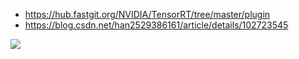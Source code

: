 - https://hub.fastgit.org/NVIDIA/TensorRT/tree/master/plugin
- https://blog.csdn.net/han2529386161/article/details/102723545


![](https://img-blog.csdnimg.cn/20191024152158593.png?x-oss-process=image/watermark,type_ZmFuZ3poZW5naGVpdGk,shadow_10,text_aHR0cHM6Ly9ibG9nLmNzZG4ubmV0L2hhbjI1MjkzODYxNjE=,size_16,color_FFFFFF,t_70)